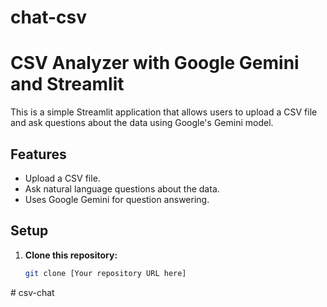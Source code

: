 # chat-csv
# CSV Analyzer with Google Gemini and Streamlit

This is a simple Streamlit application that allows users to upload a CSV file and ask questions about the data using Google's Gemini model.

## Features

- Upload a CSV file.
- Ask natural language questions about the data.
- Uses Google Gemini for question answering.

## Setup

1. **Clone this repository:**
   ```bash
   git clone [Your repository URL here]
#   c s v - c h a t  
 